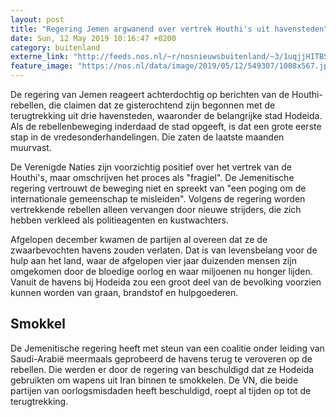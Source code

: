 ```yaml
---
layout: post
title: "Regering Jemen argwanend over vertrek Houthi's uit havensteden"
date: Sun, 12 May 2019 10:16:47 +0200
category: buitenland
externe_link: "http://feeds.nos.nl/~r/nosnieuwsbuitenland/~3/1uqjjHITBSM/2284210"
feature_image: "https://nos.nl/data/image/2019/05/12/549307/1008x567.jpg"
---
```


<p>De regering van Jemen reageert achterdochtig op berichten van de Houthi-rebellen, die claimen dat ze gisterochtend zijn begonnen met de terugtrekking uit drie havensteden, waaronder de belangrijke stad Hodeida. Als de rebellenbeweging inderdaad de stad opgeeft, is dat een grote eerste stap in de vredesonderhandelingen. Die zaten de laatste maanden muurvast.</p>
<p>De Verenigde Naties zijn voorzichtig positief over het vertrek van de Houthi's, maar omschrijven het proces als "fragiel". De Jemenitische regering vertrouwt de beweging niet en spreekt van "een poging om de internationale gemeenschap te misleiden". Volgens de regering worden vertrekkende rebellen alleen vervangen door nieuwe strijders, die zich hebben verkleed als politieagenten en kustwachters.</p>
<p>Afgelopen december kwamen de partijen al overeen dat ze de zwaarbevochten havens zouden verlaten. Dat is van levensbelang voor de hulp aan het land, waar de afgelopen vier jaar duizenden mensen zijn omgekomen door de bloedige oorlog en waar miljoenen nu honger lijden. Vanuit de havens bij Hodeida zou een groot deel van de bevolking voorzien kunnen worden van graan, brandstof en hulpgoederen.</p>
<h2>Smokkel</h2>
<p>De Jemenitische regering heeft met steun van een coalitie onder leiding van Saudi-Arabië meermaals geprobeerd de havens terug te veroveren op de rebellen. Die werden er door de regering van beschuldigd dat ze Hodeida gebruikten om wapens uit Iran binnen te smokkelen. De VN, die beide partijen van oorlogsmisdaden heeft beschuldigd, roept al tijden op tot de terugtrekking.</p><img src="http://feeds.feedburner.com/~r/nosnieuwsbuitenland/~4/1uqjjHITBSM" height="1" width="1" alt=""/>
